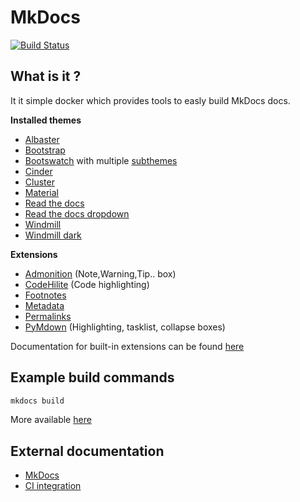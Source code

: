 # MkDocs

[![Build Status](https://travis-ci.org/SloCompTech/docker-mkdocs.svg?branch=master)](https://travis-ci.org/SloCompTech/docker-mkdocs)

## What is it ?
It it simple docker which provides tools to easly build MkDocs docs.

**Installed themes**
- [Albaster](http://mkdocs-alabaster.ale.sh/guide/#example)
- [Bootstrap](https://github.com/mkdocs/mkdocs-bootstrap)
- [Bootswatch](http://mkdocs.github.io/mkdocs-bootswatch/) with multiple [subthemes](http://mkdocs.github.io/mkdocs-bootswatch/)
- [Cinder](https://github.com/chrissimpkins/cinder)
- [Cluster](https://pythonhosted.org/mkdocs-cluster/)
- [Material](https://squidfunk.github.io/mkdocs-material/)
- [Read the docs](https://mkdocs.readthedocs.io/en/stable/)
- [Read the docs dropdown](https://github.com/cjsheets/mkdocs-rtd-dropdown)
- [Windmill](https://github.com/gristlabs/mkdocs-windmill)
- [Windmill dark](https://github.com/noraj/mkdocs-windmill-dark)


**Extensions**
- [Admonition](https://squidfunk.github.io/mkdocs-material/extensions/admonition/) (Note,Warning,Tip.. box)
- [CodeHilite](https://squidfunk.github.io/mkdocs-material/extensions/codehilite/) (Code highlighting)
- [Footnotes](https://squidfunk.github.io/mkdocs-material/extensions/footnotes/)
- [Metadata](https://squidfunk.github.io/mkdocs-material/extensions/metadata/)
- [Permalinks](https://squidfunk.github.io/mkdocs-material/extensions/permalinks/)
- [PyMdown](https://squidfunk.github.io/mkdocs-material/extensions/pymdown/) (Highlighting, tasklist, collapse boxes)

Documentation for built-in extensions can be found [here](https://python-markdown.github.io/extensions/)

## Example build commands
```bash
mkdocs build
```
More available [here](https://www.mkdocs.org/#building-the-site)

## External documentation
- [MkDocs](https://www.mkdocs.org/#building-the-site)
- [CI integration](https://gitlab.com/pages/mkdocs/tree/master)